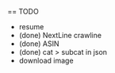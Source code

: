 == TODO

* resume
* (done) NextLine crawline
* (done) ASIN
* (done) cat > subcat in json
* download image


